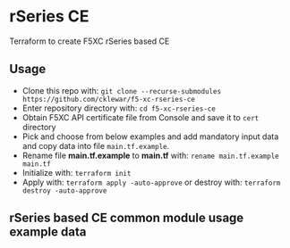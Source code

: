# rSeries CE

Terraform to create F5XC rSeries based CE

## Usage

- Clone this repo with: `git clone --recurse-submodules https://github.com/cklewar/f5-xc-rseries-ce`
- Enter repository directory with: `cd f5-xc-rseries-ce`
- Obtain F5XC API certificate file from Console and save it to `cert` directory
- Pick and choose from below examples and add mandatory input data and copy data into file `main.tf.example`.
- Rename file __main.tf.example__ to __main.tf__ with: `rename main.tf.example main.tf`
- Initialize with: `terraform init`
- Apply with: `terraform apply -auto-approve` or destroy with: `terraform destroy -auto-approve`

## rSeries based CE common module usage example data

```hcl
```